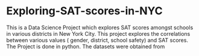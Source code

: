 # Exploring-SAT-scores-in-NYC
This is a Data Science Project which explores SAT scores amongst schools in various districts in New York City. 
This project explores the correlations between various values ( gender, district, school safety) and SAT scores. 
The Project is done in python.
The datasets were obtained from 
